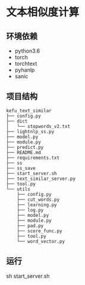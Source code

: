 # 文本相似度计算
 

## 环境依赖
* python3.6
* torch
* torchtext
* pyhanlp
* sanic


## 项目结构
```
kefu_text_similar
├── config.py
├── dict
│   └── stopwords_v2.txt
├── lightnlp_ss.py
├── model.py
├── module.py
├── predict.py
├── README.md
├── requirements.txt
├── ss
├── ss_save
├── start_server.sh
├── text_similar_server.py
├── tool.py
└── utils
    ├── config.py
    ├── cut_words.py
    ├── learning.py
    ├── log.py
    ├── model.py
    ├── module.py
    ├── pad.py
    ├── score_func.py
    ├── tool.py
    └── word_vector.py
```

## 运行
sh start_server.sh
